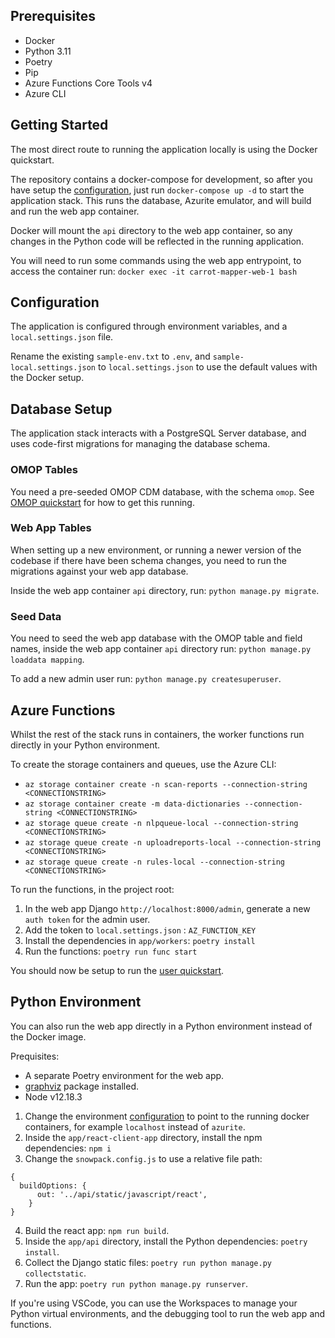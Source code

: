 ## Prerequisites

- Docker
- Python 3.11
- Poetry
- Pip
- Azure Functions Core Tools v4
- Azure CLI

## Getting Started

The most direct route to running the application locally is using the Docker quickstart.

The repository contains a docker-compose for development, so after you have setup the [configuration](#configuration), just run `docker-compose up -d` to start the application stack. This runs the database, Azurite emulator, and will build and run the web app container.

Docker will mount the `api` directory to the web app container, so any changes in the Python code will be reflected in the running application.

You will need to run some commands using the web app entrypoint, to access the container run: `docker exec -it carrot-mapper-web-1 bash`

## Configuration

The application is configured through environment variables, and a `local.settings.json` file.

Rename the existing `sample-env.txt` to `.env`, and `sample-local.settings.json` to `local.settings.json` to use the default values with the Docker setup.

## Database Setup

The application stack interacts with a PostgreSQL Server database, and uses code-first migrations for managing the database schema.

### OMOP Tables

You need a pre-seeded OMOP CDM database, with the schema `omop`. See [OMOP quickstart](quickstart-omop.md) for how to get this running.

### Web App Tables

When setting up a new environment, or running a newer version of the codebase if there have been schema changes, you need to run the migrations against your web app database.

Inside the web app container `api` directory, run: `python manage.py migrate`.

### Seed Data

You need to seed the web app database with the OMOP table and field names, inside the web app container `api` directory run: `python manage.py loaddata mapping`.  

To add a new admin user run: `python manage.py createsuperuser`.

## Azure Functions

Whilst the rest of the stack runs in containers, the worker functions run directly in your Python environment.

To create the storage containers and queues, use the Azure CLI:

- `az storage container create -n scan-reports --connection-string <CONNECTIONSTRING>`
- `az storage container create -m data-dictionaries --connection-string <CONNECTIONSTRING>`
- `az storage queue create -n nlpqueue-local --connection-string <CONNECTIONSTRING>`
- `az storage queue create -n uploadreports-local --connection-string <CONNECTIONSTRING>`
- `az storage queue create -n rules-local --connection-string <CONNECTIONSTRING>`

To run the functions, in the project root:

1. In the web app Django `http://localhost:8000/admin`, generate a new `auth token` for the admin user.
2. Add the token to `local.settings.json` : `AZ_FUNCTION_KEY`
3. Install the dependencies in `app/workers`: `poetry install`
4. Run the functions: `poetry run func start`

You should now be setup to run the [user quickstart](quickstart.md).

## Python Environment

You can also run the web app directly in a Python environment instead of the Docker image.

Prequisites:

- A separate Poetry environment for the web app.
- [graphviz](https://graphviz.org/download/) package installed.
- Node v12.18.3

1. Change the environment [configuration](#configuration) to point to the running docker containers, for example `localhost` instead of `azurite`.
2. Inside the `app/react-client-app` directory, install the npm dependencies: `npm i`
3. Change the `snowpack.config.js` to use a relative file path:
```
{
  buildOptions: {
      out: '../api/static/javascript/react',
    }
}
```
4. Build the react app: `npm run build`.
5. Inside the `app/api` directory, install the Python dependencies: `poetry install`.
6. Collect the Django static files: `poetry run python manage.py collectstatic`.
7. Run the app: `poetry run python manage.py runserver`.

If you're using VSCode, you can use the Workspaces to manage your Python virtual environments, and the debugging tool to run the web app and functions.
